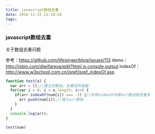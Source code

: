 ```yaml
---
title: javascript数组去重
date: 2016-11-15 22:18:24
tags:
---
```

### javascript数组去重
关于数组去重问题

参考：https://github.com/lifesinger/blog/issues/113
demo：http://jsbin.com/diwifareya/edit?html,js,console,output
indexOf：http://www.w3school.com.cn/jsref/jsref_indexOf.asp

```javascript
function test(a) {
  var arr = [];//建立空数组，去重后的容器
  for(var i = 0; i < a.length; i++) {
    if(arr.indexOf(num[i]) === -1) {//利用indexOf判断arr数组是否重复
      arr.push(num[i]);//推入arr数组
    }
  }
  console.log(arr);
}

test(num)
```
